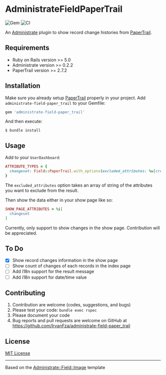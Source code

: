 # AdministrateFieldPaperTrail

![Gem](https://img.shields.io/gem/v/administrate-field-paper_trail.svg)
![CI](https://github.com/IrvanFza/administrate-field-paper_trail/workflows/CI/badge.svg)

An [Administrate](https://github.com/thoughtbot/administrate/) plugin to show record change histories from [PaperTrail](https://github.com/paper-trail-gem/paper_trail).

## Requirements

- Ruby on Rails version >= 5.0
- Administrate version >= 0.2.2
- PaperTrail version >= 2.7.2

## Installation

Make sure you already setup [PaperTrail](https://github.com/paper-trail-gem/paper_trail#1b-installation) properly in your project.
Add `administrate-field-paper_trail` to your Gemfile:

```ruby
gem 'administrate-field-paper_trail'
```

And then execute:
```
$ bundle install
```

## Usage

Add to your `UserDashboard`:

```ruby
ATTRIBUTE_TYPES = {
  changeset: Field::PaperTrail.with_options(excluded_attributes: %w[created_at updated_at]),
}
```

The `excluded_attributes` option takes an array of string of the attributes you want to exclude from the result.

Then show the data either in your show page like so:

```ruby
SHOW_PAGE_ATTRIBUTES = %i[
  changeset
]
```

Currently, only support to show changes in the show page. Contribution will be appreciated.

## To Do

- [x] Show record changes information in the show page
- [ ] Show count of changes of each records in the index page
- [ ] Add i18n support for the result message
- [ ] Add i18n support for date/time value

## Contributing

1. Contribution are welcome (codes, suggestions, and bugs)
2. Please test your code: `bundle exec rspec`
3. Please document your code
4. Bug reports and pull requests are welcome on GitHub at https://github.com/IrvanFza/administrate-field-paper_trail

## License

[MIT License](https://github.com/IrvanFza/administrate-field-paper_trail/blob/master/LICENSE.md)

---
Based on the [Administrate::Field::Image](https://github.com/thoughtbot/administrate-field-image) template
